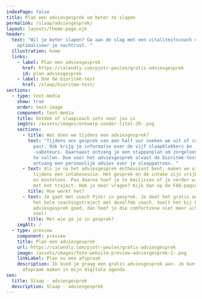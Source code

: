 ```yaml
---
indexPage: false
title: Plan een adviesgesprek om beter te slapen
permalink: /slaap/adviesgesprek/
layout: layouts/theme-page.njk
header:
  text: "Wil je beter slapen? Ga aan de slag met een vitaliteitscoach en
    optimaliseer je nachtrust. "
  illustration: home
  links:
    - label: Plan een adviesgesprek
      href: https://calendly.com/pjotr-peulen/gratis-adviesgesprek
      id: plan-adviesgesprek
    - label: Doe de bioritme-test
      href: /slaap/bioritme-test/
sections:
  - type: text-media
    show: true
    order: text-image
    component: text-media
    title: Ontdek of slaapcoach iets voor jou is
    imgSrc: /assets/images/ontwerp-zonder-titel-20-.png
    sections:
      - title: Wat doen we tijdens een adviesgesprek?
        text: "Tijdens ons gesprek van een half uur zoeken we uit of coaching bij jou
          past. Ook krijg je informatie over de vijf slaapblokkers én
          -saboteurs. Daarnaast ontvang je een stappenplan om zorgeloos in slaap
          te vallen. Doe voor het adviesgesprek alvast de bioritme-test en
          ontvang een persoonlijk advies over je slaappatroon. "
      - text: Als je na het adviesgesprek enthousiast bent, maken we uitgebreid kennis
          tijdens een intakesessie. Het gesprek en de intake zijn vrijblijvend
          en kosteloos. Pas daarna hoef je te beslissen of je verder wil gaan
          met het traject. Heb je meer vragen? Kijk dan op de FAQ-pagina.
        title: Hoe werkt het?
      - text: Je gaat met coach Pjotr in gesprek. Je doet het gratis adviesgesprek en
          het hele coachingstraject met dezelfde coach. Voelt het bij het gratis
          adviesgesprek goed, dan hoef je die comfortzone niet meer uit. Tot
          snel!
        title: Met wie ga je in gesprek?
    imgAlt: /
  - type: preview
    component: preview
    title: Plan een adviesgesprek
    url: https://calendly.com/pjotr-peulen/gratis-adviesgesprek
    image: /assets/images/foto-website-preview-adviesgesprek-1-.png
    linkLabel: Plan nu een afspraak
    description: Ik bied je graag een gratis adviesgesprek aan. Je kunt direct een
      afspraak maken in mijn digitale agenda.
seo:
  title: Slaap - adviesgesprek
  description: Slaap - adviesgesprek
---
```

